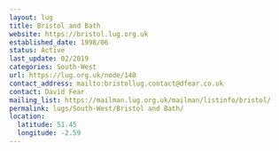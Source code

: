 ```yaml
---
layout: lug
title: Bristol and Bath
website: https://bristol.lug.org.uk
established_date: 1998/06
status: Active
last_update: 02/2019
categories: South-West
url: https://lug.org.uk/node/140
contact_address: mailto:bristollug.contact@dfear.co.uk
contact: David Fear
mailing_list: https://mailman.lug.org.uk/mailman/listinfo/bristol/
permalink: lugs/South-West/Bristol and Bath/
location:
  latitude: 51.45
  longitude: -2.59
---
```

